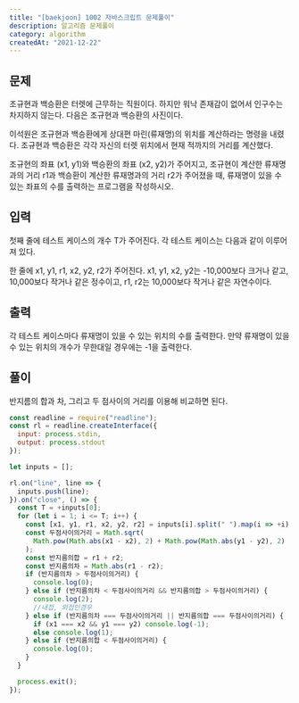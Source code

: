```yaml
---
title: "[baekjoon] 1002 자바스크립트 문제풀이"
description: 알고리즘 문제풀이
category: algorithm
createdAt: "2021-12-22"
---
```


## 문제

조규현과 백승환은 터렛에 근무하는 직원이다. 하지만 워낙 존재감이 없어서 인구수는 차지하지 않는다. 다음은 조규현과 백승환의 사진이다.

이석원은 조규현과 백승환에게 상대편 마린(류재명)의 위치를 계산하라는 명령을 내렸다. 조규현과 백승환은 각각 자신의 터렛 위치에서 현재 적까지의 거리를 계산했다.

조규현의 좌표 (x1, y1)와 백승환의 좌표 (x2, y2)가 주어지고, 조규현이 계산한 류재명과의 거리 r1과 백승환이 계산한 류재명과의 거리 r2가 주어졌을 때, 류재명이 있을 수 있는 좌표의 수를 출력하는 프로그램을 작성하시오.

## 입력

첫째 줄에 테스트 케이스의 개수 T가 주어진다. 각 테스트 케이스는 다음과 같이 이루어져 있다.

한 줄에 x1, y1, r1, x2, y2, r2가 주어진다. x1, y1, x2, y2는 -10,000보다 크거나 같고, 10,000보다 작거나 같은 정수이고, r1, r2는 10,000보다 작거나 같은 자연수이다.

## 출력

각 테스트 케이스마다 류재명이 있을 수 있는 위치의 수를 출력한다. 만약 류재명이 있을 수 있는 위치의 개수가 무한대일 경우에는 -1을 출력한다.

## 풀이

반지름의 합과 차, 그리고 두 점사이의 거리를 이용해 비교하면 된다.

```jsx
const readline = require("readline");
const rl = readline.createInterface({
  input: process.stdin,
  output: process.stdout
});

let inputs = [];

rl.on("line", line => {
  inputs.push(line);
}).on("close", () => {
  const T = +inputs[0];
  for (let i = 1; i <= T; i++) {
    const [x1, y1, r1, x2, y2, r2] = inputs[i].split(" ").map(i => +i);
    const 두점사이의거리 = Math.sqrt(
      Math.pow(Math.abs(x1 - x2), 2) + Math.pow(Math.abs(y1 - y2), 2)
    );
    const 반지름의합 = r1 + r2;
    const 반지름의차 = Math.abs(r1 - r2);
    if (반지름의차 > 두점사이의거리) {
      console.log(0);
    } else if (반지름의차 < 두점사이의거리 && 반지름의합 > 두점사이의거리) {
      console.log(2);
      //내접, 외접인경우
    } else if (반지름의차 === 두점사이의거리 || 반지름의합 === 두점사이의거리) {
      if (x1 === x2 && y1 === y2) console.log(-1);
      else console.log(1);
    } else if (반지름의합 < 두점사이의거리) {
      console.log(0);
    }
  }

  process.exit();
});
```
